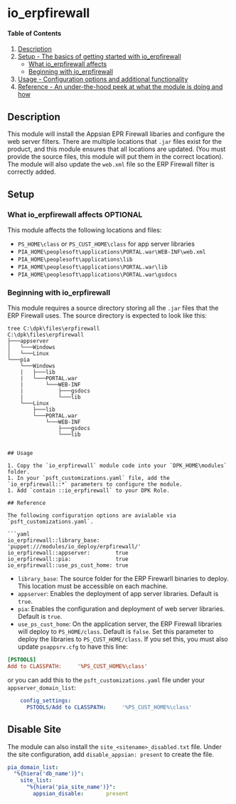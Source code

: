 
# io_erpfirewall

#### Table of Contents

1. [Description](#description)
2. [Setup - The basics of getting started with io_erpfirewall](#setup)
    * [What io_erpfirewall affects](#what-io_erpfirewall-affects)
    * [Beginning with io_erpfirewall](#beginning-with-io_erpfirewall)
3. [Usage - Configuration options and additional functionality](#usage)
4. [Reference - An under-the-hood peek at what the module is doing and how](#reference)

## Description

This module will install the Appsian EPR Firewall libaries and configure the web server filters. There are multiple locations that `.jar` files exist for the product, and this module ensures that all locations are updated. (You must provide the source files, this module will put them in the correct location). The module will also update the `web.xml` file so the ERP Firewall filter is correctly added.

## Setup

### What io_erpfirewall affects **OPTIONAL**

This module affects the following locations and files:

* `PS_HOME\class` or `PS_CUST_HOME\class` for app server libraries
* `PIA_HOME\peoplesoft\applications\PORTAL.war\WEB-INF\web.xml`
* `PIA_HOME\peoplesoft\applications\lib`
* `PIA_HOME\peoplesoft\applications\PORTAL.war\lib`
* `PIA_HOME\peoplesoft\applications\PORTAL.war\gsdocs`

### Beginning with io_erpfirewall  

This module requires a source directory storing all the `.jar` files that the ERP Firewall uses. The source directory is expected to look like this:

```
tree C:\dpk\files\erpfirewall
C:\dpk\files\erpfirewall
├───appserver
│   └───Windows
│   └───Linux
└───pia
    └───Windows
    |   ├───lib
    |   └───PORTAL.war
    |       └───WEB-INF
    |           ├───gsdocs
    |           └───lib
    └───Linux
        ├───lib
        └───PORTAL.war
            └───WEB-INF
                ├───gsdocs
                └───lib


## Usage

1. Copy the `io_erpfirewall` module code into your `DPK_HOME\modules` folder.
1. In your `psft_customizations.yaml` file, add the `io_erpfirewall::*` parameters to configure the module.
1. Add `contain ::io_erpfirewall` to your DPK Role.

## Reference

The following configuration options are avialable via `psft_customizations.yaml`.

```yaml
io_erpfirewall::library_base:     'puppet:///modules/io_deploy/erpfirewall/'
io_erpfirewall::appserver:        true
io_erpfirewall::pia:              true
io_erpfirewall::use_ps_cust_home: true
```

* `library_base`: The source folder for the ERP Firewarll binaries to deploy. This location must be accessible on each machine.
* `appserver`: Enables the deployment of app server libraries. Default is `true`.
* `pia`: Enables the configuration and deployment of web server libraries. Default is `true`.
* `use_ps_cust_home`: On the application server, the ERP Firewall libraries will deploy to `PS_HOME/class`. Default is `false`. Set this parameter to deploy the libraries to `PS_CUST_HOME/class`. If you set this, you must also update `psappsrv.cfg` to have this line:

```ini
[PSTOOLS]
Add to CLASSPATH:     '%PS_CUST_HOME%\class'
```
or you can add this to the `psft_customizations.yaml` file under your `appserver_domain_list`:

```yaml
    config_settings:
      PSTOOLS/Add to CLASSPATH:     '%PS_CUST_HOME%\class'
```

## Disable Site

The module can also install the `site_<sitename>_disabled.txt` file. Under the site configuration, add `disable_appsian: present` to create the file.

```yaml
pia_domain_list:
  "%{hiera('db_name')}":
    site_list:
      "%{hiera('pia_site_name')}":
        appsian_disable:       present
```